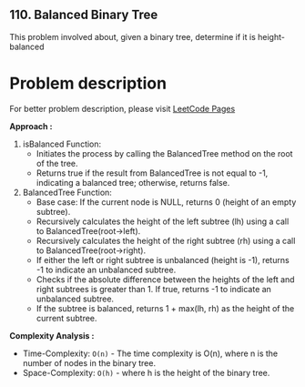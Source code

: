 ## 110. Balanced Binary Tree

This problem involved about, given a binary tree, determine if it is height-balanced

# Problem description

For better problem description, please visit [LeetCode Pages](https://leetcode.com/problems/balanced-binary-tree/description/)

**Approach :**<br/>

1. isBalanced Function:
    - Initiates the process by calling the BalancedTree method on the root of the tree.
    - Returns true if the result from BalancedTree is not equal to -1, indicating a balanced tree; otherwise, returns false.
2. BalancedTree Function:
    - Base case: If the current node is NULL, returns 0 (height of an empty subtree).
    - Recursively calculates the height of the left subtree (lh) using a call to BalancedTree(root->left).
    - Recursively calculates the height of the right subtree (rh) using a call to BalancedTree(root->right).
    - If either the left or right subtree is unbalanced (height is -1), returns -1 to indicate an unbalanced subtree.
    - Checks if the absolute difference between the heights of the left and right subtrees is greater than 1. If true, returns -1 to indicate an unbalanced subtree.
    - If the subtree is balanced, returns 1 + max(lh, rh) as the height of the current subtree.

**Complexity Analysis :**<br/>

-   Time-Complexity: `O(n)` - The time complexity is O(n), where n is the number of nodes in the binary tree.
-   Space-Complexity: `O(h)` - where h is the height of the binary tree.
